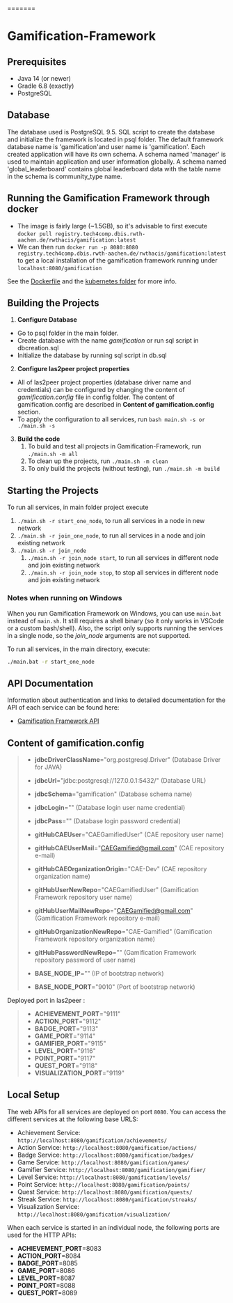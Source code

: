 
=======
# Gamification-Framework

## Prerequisites
- Java 14 (or newer)
- Gradle 6.8 (exactly)
- PostgreSQL

## Database
The database used is PostgreSQL 9.5. SQL script to create the database and initialize the framework is located in psql folder.
The default framework database name is 'gamification'and user name is 'gamification'. Each created application will have its own schema. A schema named 'manager' is used to maintain application and user information globally. A schema named 'global_leaderboard' contains global leaderboard data with the table name in the schema is community_type name.

## Running the Gamification Framework through docker

  * The image is fairly large (~1.5GB), so it's advisable to first execute `docker pull registry.tech4comp.dbis.rwth-aachen.de/rwthacis/gamification:latest`
  * We can then run `docker run -p 8080:8080 registry.tech4comp.dbis.rwth-aachen.de/rwthacis/gamification:latest` to get a local installation of the gamification framework running under `localhost:8080/gamification`  

See the [Dockerfile](Dockerfile) and the [kubernetes folder](kubernetes/) for more info.

## Building the Projects

1. **Configure Database**
  * Go to psql folder in the main folder.
  * Create database with the name *gamification* or run sql script in dbcreation.sql
  * Initialize the database by running sql script in db.sql
2. **Configure las2peer project properties**
  * All of las2peer project properties (database driver name and credentials) can be configured by changing the content of *gamification.config* file in config folder. The content of gamification.config are described in **Content of gamification.config** section.
  * To apply the configuration to all services, run  ```bash main.sh -s or ./main.sh -s```
  
3. **Build the code**
	1. To build and test all projects in Gamification-Framework, run ```./main.sh -m all```
	2. To clean up the projects, run ```./main.sh -m clean```
	3. To only build the projects (without testing), run ```./main.sh -m build```

## Starting the Projects

To run all services, in main folder project execute

1. ```./main.sh -r start_one_node```, to run all services in a node in new network
1. ```./main.sh -r join_one_node```, to run all services in a node and join existing network
1. ```./main.sh -r join_node```
	1. ```./main.sh -r join_node start```, to run all services in different node and join existing network
	1. ```./main.sh -r join_node stop```, to stop all services in different node and join existing network

### Notes when running on Windows

When you run Gamification Framework on Windows, you can use `main.bat` instead of `main.sh`. It still requires a shell binary (so it only works in VSCode or a custom bash/shell). Also, the script only supports running the services in a single node, so the *join_node* arguments are not supported.

To run all services, in the main directory, execute:

```bat
./main.bat -r start_one_node
```

## API Documentation

Information about authentication and links to detailed documentation for the API of each service can be found here:

- [Gamification Framework API](docs/api/README.adoc)


## Content of gamification.config

> - **jdbcDriverClassName**="org.postgresql.Driver"  (Database Driver for JAVA)
> - **jdbcUrl**="jdbc:postgresql://127.0.0.1:5432/" (Database URL)
> - **jdbcSchema**="gamification" (Database schema name)
> - **jdbcLogin**="" (Database login user name credential)
> - **jdbcPass**="" (Database login password credential)
> 
> - **gitHubCAEUser**="CAEGamifiedUser" (CAE repository user name)
> - **gitHubCAEUserMail**="CAEGamified@gmail.com" (CAE repository e-mail)
> - **gitHubCAEOrganizationOrigin**="CAE-Dev"  (CAE repository organization name)
> 
> - **gitHubUserNewRepo**="CAEGamifiedUser" (Gamification Framework repository user name)
> - **gitHubUserMailNewRepo**="CAEGamified@gmail.com" (Gamification Framework repository e-mail)
> - **gitHubOrganizationNewRepo**="CAE-Gamified" (Gamification Framework repository organization name)
> - **gitHubPasswordNewRepo**=""  (Gamification Framework repository password of user name)
> 
> - **BASE\_NODE_IP**="" (IP of bootstrap network)
> - **BASE\_NODE_PORT**="9010" (Port of bootstrap network)
> 
 Deployed port in las2peer :

> - **ACHIEVEMENT_PORT**="9111"
> - **ACTION_PORT**="9112"
> - **BADGE_PORT**="9113"
> - **GAME_PORT**="9114"
> - **GAMIFIER_PORT**="9115"
> - **LEVEL_PORT**="9116"
> - **POINT_PORT**="9117"
> - **QUEST_PORT**="9118"
> - **VISUALIZATION_PORT**="9119"


## Local Setup

The web APIs for all services are deployed on port `8080`. You can access the different services at the following base URLS:

- Achievement Service: `http://localhost:8080/gamification/achievements/`
- Action Service: `http://localhost:8080/gamification/actions/`
- Badge Service: `http://localhost:8080/gamification/badges/`
- Game Service: `http://localhost:8080/gamification/games/`
- Gamifier Service: `http://localhost:8080/gamification/gamifier/`
- Level Service: `http://localhost:8080/gamification/levels/`
- Point Service: `http://localhost:8080/gamification/points/`
- Quest Service: `http://localhost:8080/gamification/quests/`
- Streak Service: `http://localhost:8080/gamification/streaks/`
- Visualization Service: `http://localhost:8080/gamification/visualization/`

When each service is started in an individual node, the following ports are used for the HTTP APIs:

- **ACHIEVEMENT_PORT**=8083
- **ACTION_PORT**=8084
- **BADGE_PORT**=8085
- **GAME_PORT**=8086
- **LEVEL_PORT**=8087
- **POINT_PORT**=8088
- **QUEST_PORT**=8089